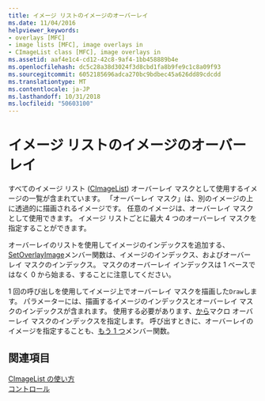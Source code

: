 ```yaml
---
title: イメージ リストのイメージのオーバーレイ
ms.date: 11/04/2016
helpviewer_keywords:
- overlays [MFC]
- image lists [MFC], image overlays in
- CImageList class [MFC], image overlays in
ms.assetid: aaf4e1c4-cd12-42c8-9af4-1bb458889b4e
ms.openlocfilehash: dc5c28a38d3024f3d8cbd1fa8b9fe9c1c8a09f93
ms.sourcegitcommit: 6052185696adca270bc9bdbec45a626dd89cdcdd
ms.translationtype: MT
ms.contentlocale: ja-JP
ms.lasthandoff: 10/31/2018
ms.locfileid: "50603100"
---
```

# <a name="image-overlays-in-image-lists"></a>イメージ リストのイメージのオーバーレイ

すべてのイメージ リスト ([CImageList](../mfc/reference/cimagelist-class.md)) オーバーレイ マスクとして使用するイメージの一覧が含まれています。 「オーバーレイ マスク」は、別のイメージの上に透過的に描画されるイメージです。 任意のイメージは、オーバーレイ マスクとして使用できます。 イメージ リストごとに最大 4 つのオーバーレイ マスクを指定することができます。

オーバーレイのリストを使用してイメージのインデックスを追加する、 [SetOverlayImage](../mfc/reference/cimagelist-class.md#setoverlayimage)メンバー関数は、イメージのインデックス、およびオーバーレイ マスクのインデックス。 マスクのオーバーレイ インデックスは 1 ベースではなく 0 から始まる、することに注意してください。

1 回の呼び出しを使用してイメージ上でオーバーレイ マスクを描画した`Draw`します。 パラメーターには、描画するイメージのインデックスとオーバーレイ マスクのインデックスが含まれます。 使用する必要があります、[から](/windows/desktop/api/commctrl/nf-commctrl-indextooverlaymask)マクロ オーバーレイ マスクのインデックスを指定します。 呼び出すときに、オーバーレイのイメージを指定することも、[もう 1 つ](../mfc/reference/cimagelist-class.md#drawindirect)メンバー関数。

## <a name="see-also"></a>関連項目

[CImageList の使い方](../mfc/using-cimagelist.md)<br/>
[コントロール](../mfc/controls-mfc.md)

